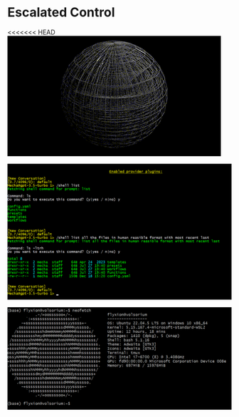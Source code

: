 # Escalated Control

<<<<<<< HEAD
![Spinning cage](spinning-cage.gif)

<!--
# Dynamic Mesh Network Paradigm

=======
=======
<!--
>>>>>>> 340e86f (Fix Start Menu)
# Dynamic Mesh Network Paradigm

>>>>>>> ce4d7ab (Dynamic Mesh Network)
## Overview
An autonomously optimizing mesh topology designed to anticipate and allocate computational resources based on real-time node availability metrics.

### Features
- Auto-generative document encapsulation
- Recursive self-replication of internal algorithms (quines)

# Advanced Technological Integration

## Description
Implementation of secure, low-latency data transmission protocols and efficient state management.

### Components
- Holographic steganographic protocols
- Sparse recursive matrices
- Git for delta encoding of system configurations
- Kubernetes for orchestration of distributed containers
- Dockerhub for dynamic state reconciliation and version-controlled snapshot retention

# Byobu-Based Simulation Framework

## Overview
Configuration of Byobu to propagate operational commands and simulate resource allocation efficiency under varying stress scenarios.

### Components
- Distributed network of computational nodes
- Multiple virtualized test environments

# Glow Command Specifications

## Description
Design and deployment of an environmental entrainment mechanism activated by predictive algorithms to synchronize visual aurora effects across visual output devices.

### Features
- Synchronized temporal modulation of display matrices
- Coordinated photonic response indicating system-state changes

# Security and Interactive System Dynamics

## Overview
Continuous adaptive recalibration of user-interaction models integrating predictive coding frameworks to enhance security.

### Features
- Real-time configurational sandboxing
- Protective mapping dynamically updated based on predictive state representations
<<<<<<< HEAD
<<<<<<< HEAD
=======
-->
![](escalated-control.png)
<!--
Alright, buckle up for a whimsical recap of our digital tête-à-tête, a journey from the quirky corners of celebrity resemblances, through the cerebral landscapes of digital communication, to the philosophical ponderings of pop culture's impact on our craniums. Here we go!

We kicked off our intellectual carnival by pondering if Jude Law, Phil Collins, and Cory Doctorow might be long-lost triplets separated at birth in a low-budget daytime TV plot twist. Spoiler alert: They're not, but hey, who doesn't love a good celebrity doppelgänger discussion?

Next, we dove headfirst into a tech-savvy rabbit hole with a narrative about how typing on modern keyboards (Swype, anyone?) is akin to painting—a sweeping brush across a canvas of digital possibilities, only with less paint and more predictive text frustrations.

But wait, there's more! We then tiptoed around the edge of a philosophical abyss, questioning if our modern gadgets are turning us into intellectual zombies. Are we smarter thanks to Google, or is our brainpower dwindling to the point where watching paint dry seems like a quantum physics lecture?

Capping off this rollercoaster, we touched on the high art of keyboard layouts—because who doesn't wax poetic about QWERTY versus AZERTY, or debate the existential nuances of landscape vs. portrait mode while questioning the meaning of life, the universe, and everything (especially the things that involve thumb-typing a novella on a 5-inch screen)?

And through it all, we maintained a veneer of sprezzatura, making the Herculean mental gymnastics of deep tech and linguistics chat as breezy as a sitcom wrap-up. Because, in the end, isn’t life just one big, snarky chat session with a helpful digital assistant?

What a ride, my friend! Ready for another loop around the conversational rollercoaster, or shall we park this chat at the nearest existential station?

![Neofetch](neofetch-update.png)
![Neofetch](neofetch-update-rosetta.png)
![Neofetch](neofetch-systada-terminal.png)
-->
![Neofetch](neofetch-plain-dark.png)
